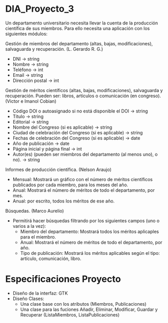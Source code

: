 # DIA_Proyecto_3

Un departamento universitario necesita llevar la cuenta de la producción científica de sus miembros. Para ello necesita una aplicación con los siguientes módulos:

Gestión de miembros del departamento (altas, bajas, modificaciones), salvaguarda y recuperación. (L. Gerardo R. G.)

  - DNI  -> string
  - Nombre -> string  
  - Teléfono -> int 
  - Email -> string
  - Dirección postal -> int 
  
  
Gestión de méritos científicos (altas, bajas, modificaciones), salvaguarda y recuperación. Pueden ser: libros, artículos o comunicación   (en congreso). (Victor e Imanol Cobian)

  - Código DOI o autoasignado si no está disponible el DOI -> string 
  - Título  -> string
  - Editorial  -> string
  - Nombre del Congreso (si es aplicable) -> string  
  - Ciudad de celebración del Congreso (si es aplicable) -> string  
  - Fechas de celebración del Congreso (si es aplicable)  -> date
  - Año de publicación  -> date
  - Página inicial y página final -> int 
  - Autor(es) (pueden ser miembros del departamento (al menos uno), o no). -> string  
  
  
Informes de producción científica. (Nelson Araujo)
  - Mensual: Mostrará un gráfico con el número de méritos científicos publicados por cada miembro, para los meses del año.
  - Anual: Mostrará el número de méritos de todo el departamento, por mes.
  - Anual: por escrito, todos los méritos de ese año.

Búsquedas. (Marco Aurelio)
  - Permitirá hacer búsquedas filtrando por los siguientes campos (uno o varios a la vez):
    - Miembro del departamento: Mostrará todos los méritos aplicaples para el miembro.
    - Anual: Mostrará el número de méritos de todo el departamento, por año.
    - Tipo de publicación: Mostrará los méritos aplicables según el tipo: artículo, comunicación, libro.

# Especificaciones Proyecto 
- Diseño de la interfaz: GTK
- Diseño Clases:
	- Una clase base con los atributos (Miembros, Publicaciones)
	- Una clase para las fuciones Añadir, Eliminar, Modificar, Guardar y Recuperar (ListaMiembros, ListaPublicaciones)

